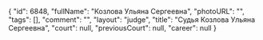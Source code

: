 {
    "id": 6848,
    "fullName": "Козлова Ульяна Сергеевна",
    "photoURL": "",
    "tags": [],
    "comment": "",
    "layout": "judge",
    "title": "Судья Козлова Ульяна Сергеевна",
    "court": null,
    "previousCourt": null,
    "career": null
}
